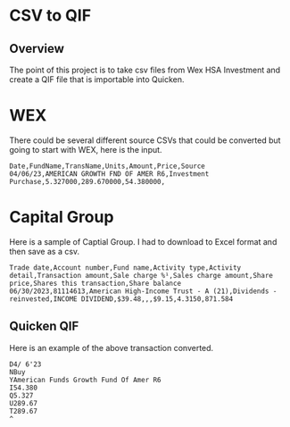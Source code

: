 # CSV to QIF

## Overview

The point of this project is to take csv files from Wex HSA Investment and create a QIF file that is importable into Quicken.

# WEX

There could be several different source CSVs that could be converted but going to start with WEX, here is the input.

```
Date,FundName,TransName,Units,Amount,Price,Source  
04/06/23,AMERICAN GROWTH FND OF AMER R6,Investment Purchase,5.327000,289.670000,54.380000,
```

# Capital Group

Here is a sample of Captial Group. I had to download to Excel format and then save as a csv.

```
Trade date,Account number,Fund name,Activity type,Activity detail,Transaction amount,Sale charge %¹,Sales charge amount,Share price,Shares this transaction,Share balance
06/30/2023,81114613,American High-Income Trust - A (21),Dividends - reinvested,INCOME DIVIDEND,$39.48,,,$9.15,4.3150,871.584
```


## Quicken QIF

Here is an example of the above transaction converted.

```
D4/ 6'23
NBuy
YAmerican Funds Growth Fund Of Amer R6
I54.380
Q5.327 
U289.67
T289.67
^
```
